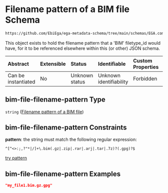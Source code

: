 # Filename pattern of a BIM file Schema

```txt
https://github.com/EbiEga/ega-metadata-schema/tree/main/schemas/EGA.common-definitions.json#/definitions/bim-file-filename-pattern
```

This object exists to hold the filename pattern that a 'BIM' filetype_id would have, for it to be referenced elsewhere within this (or other) JSON schema.

| Abstract            | Extensible | Status         | Identifiable            | Custom Properties | Additional Properties | Access Restrictions | Defined In                                                                                |
| :------------------ | :--------- | :------------- | :---------------------- | :---------------- | :-------------------- | :------------------ | :---------------------------------------------------------------------------------------- |
| Can be instantiated | No         | Unknown status | Unknown identifiability | Forbidden         | Allowed               | none                | [EGA.common-definitions.json*](../out/EGA.common-definitions.json "open original schema") |

## bim-file-filename-pattern Type

`string` ([Filename pattern of a BIM file](ega-4-definitions-filename-pattern-of-a-bim-file.md))

## bim-file-filename-pattern Constraints

**pattern**: the string must match the following regular expression: 

```regexp
^[^<>:;,?"*|/]+\.bim(.gz|.zip|.rar|.arj|.tar|.7z)?(.gpg)?$
```

[try pattern](https://regexr.com/?expression=%5E%5B%5E%3C%3E%3A%3B%2C%3F%22\*%7C%2F%5D%2B%5C.bim\(.gz%7C.zip%7C.rar%7C.arj%7C.tar%7C.7z\)%3F\(.gpg\)%3F%24 "try regular expression with regexr.com")

## bim-file-filename-pattern Examples

```json
"my_file1.bim.gz.gpg"
```

